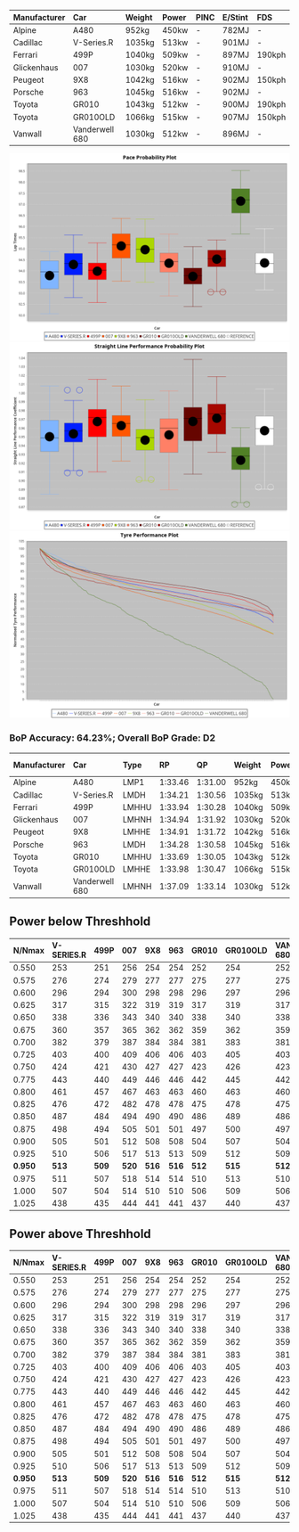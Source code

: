 | Manufacturer | Car            | Weight | Power | PINC    | E/Stint | FDS     |
|:-|:-|:-|:-|:-|:-|:-|
| Alpine       | A480           | 952kg  | 450kw |    -    | 782MJ   |    -    |
| Cadillac     | V-Series.R     | 1035kg | 513kw |    -    | 901MJ   |    -    |
| Ferrari      | 499P           | 1040kg | 509kw |    -    | 897MJ   | 190kph  |
| Glickenhaus  | 007            | 1030kg | 520kw |    -    | 910MJ   |    -    |
| Peugeot      | 9X8            | 1042kg | 516kw |    -    | 902MJ   | 150kph  |
| Porsche      | 963            | 1045kg | 516kw |    -    | 902MJ   |    -    |
| Toyota       | GR010          | 1043kg | 512kw |    -    | 900MJ   | 190kph  |
| Toyota       | GR010OLD       | 1066kg | 515kw |    -    | 907MJ   | 150kph  |
| Vanwall      | Vanderwell 680 | 1030kg | 512kw |    -    | 896MJ   |    -    |

![PACECHART](./IMG/OFFICIAL.png)
![STRAIGHTLINEPERFORMANCECHART](./IMG/OFFICIAL_sp.png)
![TYREPERFORMANCECHART](./IMG/OFFICIAL_tw.png)

### BoP Accuracy: 64.23%; Overall BoP Grade: D2
| Manufacturer | Car            | Type  | RP      | QP      | Weight | Power¹ | Threshhold | PINC    | Power² | E/Stint | AVG Vmax  | FDS     | RDLC | L/Stint | BOP-Grade | Model Accuracy | Model Points | Match%  |
|:-|:-|:-|:-|:-|:-|:-|:-|:-|:-|:-|:-|:-|:-|:-|:-|:-|:-|:-|
| Alpine       | A480           | LMP1  | 1:33.46 | 1:31.00 |  952kg | 450kw  | 0.0kph     |    -    | 450kw  |  782MJ  | 299.63kph |    -    | 0.97 | 37      | -D2       | 60.26%         | 849          | 63.32%  |
| Cadillac     | V-Series.R     | LMDH  | 1:34.21 | 1:30.56 | 1035kg | 513kw  | 0.0kph     |    -    | 513kw  |  901MJ  | 300.45kph |    -    | 1.03 | 40      | -B1       | 98.95%         | 2271         | 86.33%  |
| Ferrari      | 499P           | LMHHU | 1:33.94 | 1:30.28 | 1040kg | 509kw  | 0.0kph     |    -    | 509kw  |  897MJ  | 302.41kph | 190kph  | 1.06 | 40      | -C2       | 99.93%         | 2718         | 70.59%  |
| Glickenhaus  | 007            | LMHNH | 1:34.94 | 1:31.92 | 1030kg | 520kw  | 0.0kph     |    -    | 520kw  |  910MJ  | 303.42kph |    -    | 0.96 | 40      | +B2       | 96.34%         | 1634         | 83.52%  |
| Peugeot      | 9X8            | LMHHE | 1:34.91 | 1:31.72 | 1042kg | 516kw  | 0.0kph     |    -    | 516kw  |  902MJ  | 298.95kph | 150kph  | 1.02 | 40      | +B2       | 88.68%         | 2617         | 80.50%  |
| Porsche      | 963            | LMDH  | 1:34.28 | 1:30.58 | 1045kg | 516kw  | 0.0kph     |    -    | 516kw  |  902MJ  | 300.50kph |    -    | 1.02 | 40      | -B1       | 99.98%         | 6168         | 88.59%  |
| Toyota       | GR010          | LMHHU | 1:33.69 | 1:30.05 | 1043kg | 512kw  | 0.0kph     |    -    | 512kw  |  900MJ  | 302.59kph | 190kph  | 1.05 | 40      | -D2       | 98.53%         | 3557         | 60.71%  |
| Toyota       | GR010OLD       | LMHHE | 1:33.98 | 1:30.47 | 1066kg | 515kw  | 0.0kph     |    -    | 515kw  |  907MJ  | 302.29kph | 150kph  | 1.03 | 40      | -C1       | 92.01%         | 1427         | 77.97%  |
| Vanwall      | Vanderwell 680 | LMHNH | 1:37.09 | 1:33.14 | 1030kg | 512kw  | 0.0kph     |    -    | 512kw  |  896MJ  | 295.54kph |    -    | 1.01 | 40      | +Ω2       | 94.62%         | 633          | -33.41% |

## Power below Threshhold
| N/Nmax    | V-SERIES.R | 499P    | 007     | 9X8     | 963     | GR010   | GR010OLD | VANDERWELL 680 | ​     | RPM      | A480    |
|:-|:-|:-|:-|:-|:-|:-|:-|:-|:-|:-|:-|
|  0.550    |  253       |  251    |  256    |  254    |  254    |  252    |  254     |  252           |  ​    |   --     |   -     |
|  0.575    |  276       |  274    |  279    |  277    |  277    |  275    |  277     |  275           |  ​    |   --     |   -     |
|  0.600    |  296       |  294    |  300    |  298    |  298    |  296    |  297     |  296           |  ​    |   --     |   -     |
|  0.625    |  317       |  315    |  322    |  319    |  319    |  317    |  319     |  317           |  ​    |   --     |   -     |
|  0.650    |  338       |  336    |  343    |  340    |  340    |  338    |  340     |  338           |  ​    |   --     |   -     |
|  0.675    |  360       |  357    |  365    |  362    |  362    |  359    |  362     |  359           |  ​    |   --     |   -     |
|  0.700    |  382       |  379    |  387    |  384    |  384    |  381    |  383     |  381           |  ​    |   --     |   -     |
|  0.725    |  403       |  400    |  409    |  406    |  406    |  403    |  405     |  403           |  ​    |   --     |   -     |
|  0.750    |  424       |  421    |  430    |  427    |  427    |  423    |  426     |  423           |  ​    |   --     |   -     |
|  0.775    |  443       |  440    |  449    |  446    |  446    |  442    |  445     |  442           |  ​    |  5000    |  264    |
|  0.800    |  461       |  457    |  467    |  463    |  463    |  460    |  463     |  460           |  ​    |  5500    |  312    |
|  0.825    |  476       |  472    |  482    |  478    |  478    |  475    |  478     |  475           |  ​    |  6000    |  349    |
|  0.850    |  487       |  484    |  494    |  490    |  490    |  486    |  489     |  486           |  ​    |  6500    |  394    |
|  0.875    |  498       |  494    |  505    |  501    |  501    |  497    |  500     |  497           |  ​    |  7000    |  440    |
|  0.900    |  505       |  501    |  512    |  508    |  508    |  504    |  507     |  504           |  ​    |  7500    |  451    |
|  0.925    |  510       |  506    |  517    |  513    |  513    |  509    |  512     |  509           |  ​    |  8000    |  447    |
| **0.950** | **513**    | **509** | **520** | **516** | **516** | **512** | **515**  | **512**        | **​** | **8500** | **450** |
|  0.975    |  511       |  507    |  518    |  514    |  514    |  510    |  513     |  510           |  ​    |  9000    |  225    |
|  1.000    |  507       |  504    |  514    |  510    |  510    |  506    |  509     |  506           |  ​    |   --     |   -     |
|  1.025    |  438       |  435    |  444    |  441    |  441    |  437    |  440     |  437           |  ​    |   --     |   -     |

## Power above Threshhold
| N/Nmax    | V-SERIES.R | 499P    | 007     | 9X8     | 963     | GR010   | GR010OLD | VANDERWELL 680 | ​     | RPM      | A480    |
|:-|:-|:-|:-|:-|:-|:-|:-|:-|:-|:-|:-|
|  0.550    |  253       |  251    |  256    |  254    |  254    |  252    |  254     |  252           |  ​    |   --     |   -     |
|  0.575    |  276       |  274    |  279    |  277    |  277    |  275    |  277     |  275           |  ​    |   --     |   -     |
|  0.600    |  296       |  294    |  300    |  298    |  298    |  296    |  297     |  296           |  ​    |   --     |   -     |
|  0.625    |  317       |  315    |  322    |  319    |  319    |  317    |  319     |  317           |  ​    |   --     |   -     |
|  0.650    |  338       |  336    |  343    |  340    |  340    |  338    |  340     |  338           |  ​    |   --     |   -     |
|  0.675    |  360       |  357    |  365    |  362    |  362    |  359    |  362     |  359           |  ​    |   --     |   -     |
|  0.700    |  382       |  379    |  387    |  384    |  384    |  381    |  383     |  381           |  ​    |   --     |   -     |
|  0.725    |  403       |  400    |  409    |  406    |  406    |  403    |  405     |  403           |  ​    |   --     |   -     |
|  0.750    |  424       |  421    |  430    |  427    |  427    |  423    |  426     |  423           |  ​    |   --     |   -     |
|  0.775    |  443       |  440    |  449    |  446    |  446    |  442    |  445     |  442           |  ​    |  5000    |  264    |
|  0.800    |  461       |  457    |  467    |  463    |  463    |  460    |  463     |  460           |  ​    |  5500    |  312    |
|  0.825    |  476       |  472    |  482    |  478    |  478    |  475    |  478     |  475           |  ​    |  6000    |  349    |
|  0.850    |  487       |  484    |  494    |  490    |  490    |  486    |  489     |  486           |  ​    |  6500    |  394    |
|  0.875    |  498       |  494    |  505    |  501    |  501    |  497    |  500     |  497           |  ​    |  7000    |  440    |
|  0.900    |  505       |  501    |  512    |  508    |  508    |  504    |  507     |  504           |  ​    |  7500    |  451    |
|  0.925    |  510       |  506    |  517    |  513    |  513    |  509    |  512     |  509           |  ​    |  8000    |  447    |
| **0.950** | **513**    | **509** | **520** | **516** | **516** | **512** | **515**  | **512**        | **​** | **8500** | **450** |
|  0.975    |  511       |  507    |  518    |  514    |  514    |  510    |  513     |  510           |  ​    |  9000    |  225    |
|  1.000    |  507       |  504    |  514    |  510    |  510    |  506    |  509     |  506           |  ​    |   --     |   -     |
|  1.025    |  438       |  435    |  444    |  441    |  441    |  437    |  440     |  437           |  ​    |   --     |   -     |
